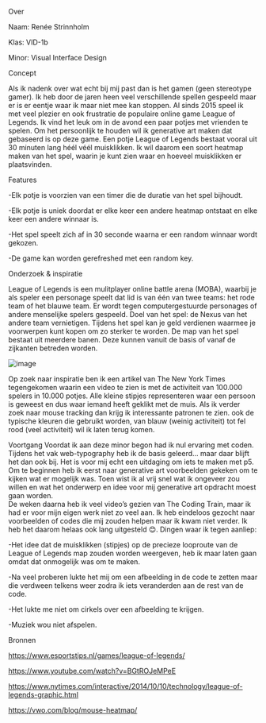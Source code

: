 Over

Naam: Renée Strinnholm
        
Klas: VID-1b
        
Minor: Visual Interface Design



        
Concept

Als ik nadenk over wat echt bij mij past dan is het gamen (geen stereotype gamer). Ik heb door de jaren heen veel verschillende spellen gespeeld maar er is er eentje waar ik maar niet mee kan stoppen.
Al sinds 2015 speel ik met veel plezier en ook frustratie de populaire online game League of Legends. Ik vind het leuk om in de avond een paar potjes met vrienden te spelen. Om het persoonlijk te houden wil ik generative art maken dat gebaseerd is op deze game. Een potje League of Legends bestaat vooral uit 30 minuten lang héél véél muisklikken. Ik wil daarom een soort heatmap maken van het spel, waarin je kunt zien waar en hoeveel muisklikken er plaatsvinden.




Features

-Elk potje is voorzien van een timer die de duratie van het spel bijhoudt. 

-Elk potje is uniek doordat er elke keer een andere heatmap ontstaat en elke keer een andere winnaar is. 

-Het spel speelt zich af in 30 seconde waarna er een random winnaar wordt gekozen. 

-De game kan worden gerefreshed met een random key. 





Onderzoek & inspiratie 

League of Legends is een mulitplayer online battle arena (MOBA), waarbij je als speler een personage speelt dat lid is van één van twee teams: het rode team of het blauwe team. Er wordt tegen computergestuurde personages of andere menselijke spelers gespeeld. Doel van het spel: de Nexus van het andere team vernietigen. Tijdens het spel kan je geld verdienen waarmee je voorwerpen kunt kopen om zo sterker te worden. De map van het spel bestaat uit meerdere banen. Deze kunnen vanuit de basis of vanaf de zijkanten betreden worden.


![image](https://user-images.githubusercontent.com/79923265/122689824-d428d200-d225-11eb-9299-601d9702b5c3.png)





Op zoek naar inspiratie ben ik een artikel van The New York Times tegengekomen waarin een video te zien is met de activiteit van 100.000 spelers in 10.000 potjes. Alle kleine stipjes representeren waar een persoon is geweest en dus waar iemand heeft geklikt met de muis. Als ik verder zoek naar mouse tracking dan krijg ik interessante patronen te zien. ook de typische kleuren die gebruikt worden, van blauw (weinig activiteit) tot fel rood (veel activiteit) wil ik laten terug komen.       

Voortgang
Voordat ik aan deze minor begon had ik nul ervaring met coden. Tijdens het vak web-typography heb ik de basis geleerd… maar daar blijft het dan ook bij. Het is voor mij echt een uitdaging om iets te maken met p5. Om te beginnen heb ik eerst naar generative art voorbeelden gekeken om te kijken wat er mogelijk was. Toen wist ik al vrij snel wat ik ongeveer zou willen en wat het onderwerp en idee voor mij generative art opdracht moest gaan worden.   
De weken daarna heb ik veel video’s gezien van The Coding Train, maar ik had er voor mijn eigen werk niet zo veel aan. Ik heb eindeloos gezocht naar voorbeelden of codes die mij zouden helpen maar ik kwam niet verder. Ik heb het daarom helaas ook lang uitgesteld 😊. Dingen waar ik tegen aanliep: 

-Het idee dat de muisklikken (stipjes) op de precieze looproute van de League of Legends map zouden worden weergeven, heb ik maar laten gaan omdat dat onmogelijk was om te maken.  

-Na veel proberen lukte het mij om een afbeelding in de code te zetten maar die verdween telkens weer zodra ik iets veranderden aan de rest van de code. 

-Het lukte me niet om cirkels over een afbeelding te krijgen.

-Muziek wou niet afspelen.  








Bronnen



https://www.esportstips.nl/games/league-of-legends/

https://www.youtube.com/watch?v=BGtROJeMPeE

https://www.nytimes.com/interactive/2014/10/10/technology/league-of-legends-graphic.html

https://vwo.com/blog/mouse-heatmap/
